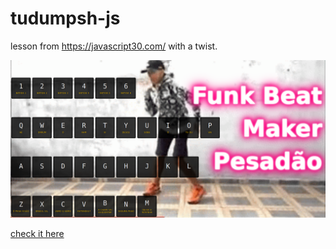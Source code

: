 # tudumpsh-js
lesson from https://javascript30.com/ with a twist.

![Screenshot](ss.png "Pesadão")

[check it here](https://funk-beat-maker.herokuapp.com/)

